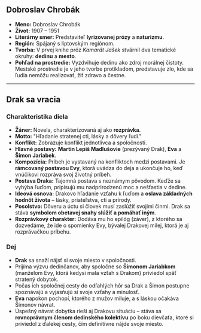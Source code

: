 ## Dobroslav Chrobák

* **Meno:** Dobroslav Chrobák
* **Život:** 1907 – 1951
* **Literárny smer:** Predstaviteľ **lyrizovanej prózy** a **naturizmu**.
* **Región:** Spájaný s liptovským regiónom.
* **Tvorba:** V prvej knihe próz *Kamarát Jašek* stvárnil dva tematické okruhy: **dedinu** a **mesto**.
* **Pohľad na prostredie:** Vyzdvihuje dedinu ako zdroj morálnej čistoty. Mestské prostredie je v jeho tvorbe protikladom, predstavuje zlo, kde sa ľudia nemôžu realizovať, žiť zdravo a čestne.

---

## Drak sa vracia

### Charakteristika diela

* **Žáner:** Novela, charakterizovaná aj ako **rozprávka**.
* **Motto:** "Hľadanie stratenej cti, lásky a dôvery ľudí."
* **Konflikt:** Zobrazuje konflikt jednotlivca a spoločnosti.
* **Hlavné postavy:** **Martin Lepiš Madlušovie** (prezývaný Drak), **Eva** a **Šimon Jariabek**.
* **Kompozícia:** Príbeh je vystavaný na konfliktoch medzi postavami. Je **rámcovaný postavou Evy**, ktorá uvádza do deja a ukončuje ho, keď vnúčikovi rozpráva svoj životný príbeh.
* **Postava Draka:** Tajomná postava s neznámym pôvodom. Keďže sa vyhýba ľuďom, pripisujú mu nadprirodzenú moc a nešťastia v dedine.
* **Ideová osnova:** Drakovo hľadanie vzťahu k ľuďom a **oslava základných hodnôt života** – lásky, priateľstva, cti a prírody.
* **Posolstvo:** Dôveru a úctu si človek musí zaslúžiť svojimi činmi. Drak sa stáva **symbolom obetavej snahy slúžiť a pomáhať iným**.
* **Rozprávkový charakter:** Dodáva mu ho epilóg (záver), z ktorého sa dozvedáme, že ide o spomienky Evy, bývalej Drakovej milej, ktorá je aj rozprávačkou príbehu.

### Dej

* **Drak** sa snaží nájsť si svoje miesto v spoločnosti.
* Prijíma výzvu dedinčanov, aby spoločne so **Šimonom Jariabkom** (manželom Evy, ktorá kedysi mala vzťah s Drakom) priviedol späť stratený dobytok.
* Počas ich spoločnej cesty do odľahlých hôr sa Drak a Šimon postupne spoznávajú a vyjasňujú si svoje vzťahy a minulosť.
* **Eva** napokon pochopí, ktorého z mužov miluje, a s láskou očakáva Šimonov návrat.
* Úspešný návrat dobytka rieši aj Drakovu situáciu – stáva sa **rovnoprávnym členom dedinského kolektívu** po boku dievčaťa, ktoré si priviedol z ďalekej cesty, čím definitívne nájde svoje miesto.